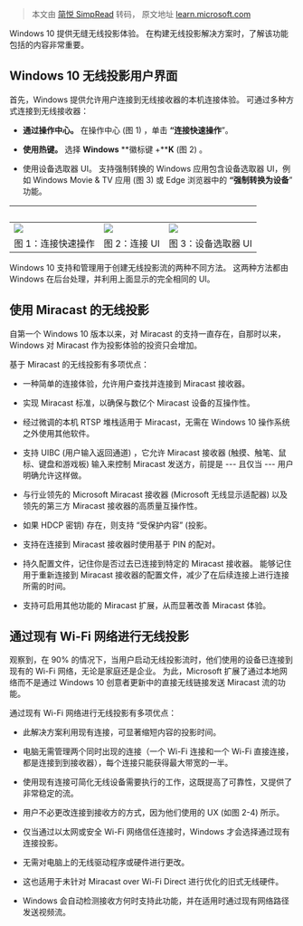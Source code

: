 > 本文由 [简悦 SimpRead](http://ksria.com/simpread/) 转码， 原文地址 [learn.microsoft.com](https://learn.microsoft.com/zh-cn/windows-hardware/design/device-experiences/wireless-projection-understanding)

Windows 10 提供无缝无线投影体验。 在构建无线投影解决方案时，了解该功能包括的内容非常重要。

[](#the-windows-10-wireless-projection-user-interface)

Windows 10 无线投影用户界面
-------------------

首先，Windows 提供允许用户连接到无线接收器的本机连接体验。 可通过多种方式连接到无线接收器：

*   **通过操作中心。** 在操作中心 (图 1) ，单击 **“连接快速操作**”。
    
*   **使用热键。** 选择 **Windows** **徽标键 +****K** (图 2) 。
    
*   使用设备选取器 UI。 支持强制转换的 Windows 应用包含设备选取器 UI，例如 Windows Movie & TV 应用 (图 3) 或 Edge 浏览器中的 **“强制转换为设备**” 功能。
    

<table aria-label="表 1"><thead><tr><th>&nbsp;</th><th>&nbsp;</th><th>&nbsp;</th></tr></thead><tbody><tr><td><img class="" src="https://learn.microsoft.com/zh-cn/windows-hardware/design/device-experiences/images/wireless-projection-image002.png"></td><td><img class="" src="https://learn.microsoft.com/zh-cn/windows-hardware/design/device-experiences/images/wireless-projection-image003.png"></td><td><img class="" src="https://learn.microsoft.com/zh-cn/windows-hardware/design/device-experiences/images/wireless-projection-image004.png"></td></tr><tr><td>图 1：连接快速操作</td><td>图 2：连接 UI</td><td>图 3：设备选取器 UI</td></tr></tbody></table>

Windows 10 支持和管理用于创建无线投影流的两种不同方法。 这两种方法都由 Windows 在后台处理，并利用上面显示的完全相同的 UI。

[](#wireless-projection-using-miracast)

使用 Miracast 的无线投影
-----------------

自第一个 Windows 10 版本以来，对 Miracast 的支持一直存在，自那时以来，Windows 对 Miracast 作为投影体验的投资只会增加。

基于 Miracast 的无线投影有多项优点：

*   一种简单的连接体验，允许用户查找并连接到 Miracast 接收器。
    
*   实现 Miracast 标准，以确保与数亿个 Miracast 设备的互操作性。
    
*   经过微调的本机 RTSP 堆栈适用于 Miracast，无需在 Windows 10 操作系统之外使用其他软件。
    
*   支持 UIBC (用户输入返回通道) ，它允许 Miracast 接收器 (触摸、触笔、鼠标、键盘和游戏板) 输入来控制 Miracast 发送方，前提是 --- 且仅当 --- 用户明确允许这样做。
    
*   与行业领先的 Microsoft Miracast 接收器 (Microsoft 无线显示适配器) 以及领先的第三方 Miracast 接收器的高质量互操作性。
    
*   如果 HDCP 密钥) 存在，则支持 “受保护内容” (投影。
    
*   支持在连接到 Miracast 接收器时使用基于 PIN 的配对。
    
*   持久配置文件，记住你是否过去已连接到特定的 Miracast 接收器。 能够记住用于重新连接到 Miracast 接收器的配置文件，减少了在后续连接上进行连接所需的时间。
    
*   支持可启用其他功能的 Miracast 扩展，从而显著改善 Miracast 体验。
    

[](#wireless-projection-over-an-existing-wi-fi-network)

通过现有 Wi-Fi 网络进行无线投影
-------------------

观察到，在 90% 的情况下，当用户启动无线投影流时，他们使用的设备已连接到现有的 Wi-Fi 网络，无论是家庭还是企业。 为此，Microsoft 扩展了通过本地网络而不是通过 Windows 10 创意者更新中的直接无线链接发送 Miracast 流的功能。

通过现有 Wi-Fi 网络进行无线投影有多项优点：

*   此解决方案利用现有连接，可显著缩短内容的投影时间。
    
*   电脑无需管理两个同时出现的连接（一个 Wi-Fi 连接和一个 Wi-Fi 直接连接，都是连接到到接收器），每个连接只能获得最大带宽的一半。
    
*   使用现有连接可简化无线设备需要执行的工作，这既提高了可靠性，又提供了非常稳定的流。
    
*   用户不必更改连接到接收方的方式，因为他们使用的 UX (如图 2-4) 所示。
    
*   仅当通过以太网或安全 Wi-Fi 网络信任连接时，Windows 才会选择通过现有连接投影。
    
*   无需对电脑上的无线驱动程序或硬件进行更改。
    
*   这也适用于未针对 Miracast over Wi-Fi Direct 进行优化的旧式无线硬件。
    
*   Windows 会自动检测接收方何时支持此功能，并在适用时通过现有网络路径发送视频流。